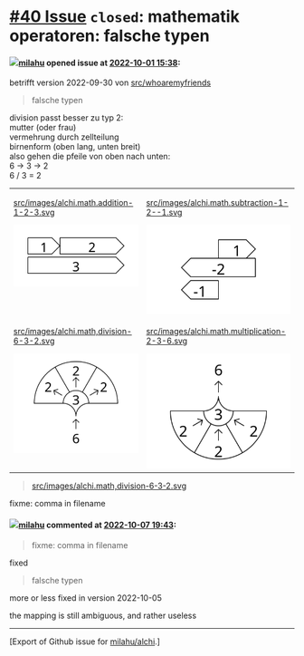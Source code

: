 # [\#40 Issue](https://github.com/milahu/alchi/issues/40) `closed`: mathematik operatoren: falsche typen

#### <img src="https://avatars.githubusercontent.com/u/12958815?v=4" width="50">[milahu](https://github.com/milahu) opened issue at [2022-10-01 15:38](https://github.com/milahu/alchi/issues/40):

betrifft version 2022-09-30 von
[src/whoaremyfriends](https://github.com/milahu/alchi/tree/master/src/whoaremyfriends)

> falsche typen

division passt besser zu typ 2:  
mutter (oder frau)  
vermehrung durch zellteilung  
birnenform (oben lang, unten breit)  
also gehen die pfeile von oben nach unten:  
6 → 3 → 2  
6 / 3 = 2

<table>
<tr valign="top">
<td>

[src/images/alchi.math.addition-1-2-3.svg](https://github.com/milahu/alchi/blob/master/src/images/alchi.math.addition-1-2-3.svg)

<img src="https://raw.githubusercontent.com/milahu/alchi/master/src/images/alchi.math.addition-1-2-3.svg">

</td>
<td>

[src/images/alchi.math.subtraction-1-2--1.svg](https://github.com/milahu/alchi/blob/master/src/images/alchi.math.subtraction-1-2--1.svg)

<img src="https://raw.githubusercontent.com/milahu/alchi/master/src/images/alchi.math.subtraction-1-2--1.svg">

</td>
</tr>
<tr valign="top">
<td>

[src/images/alchi.math,division-6-3-2.svg](https://github.com/milahu/alchi/blob/master/src/images/alchi.math%2Cdivision-6-3-2.svg)

<img src="https://raw.githubusercontent.com/milahu/alchi/master/src/images/alchi.math%2Cdivision-6-3-2.svg">

</td>
<td>

[src/images/alchi.math.multiplication-2-3-6.svg](https://github.com/milahu/alchi/blob/master/src/images/alchi.math.multiplication-2-3-6.svg)

<img src="https://raw.githubusercontent.com/milahu/alchi/master/src/images/alchi.math.multiplication-2-3-6.svg">

</td>
</tr>
</table>

> [src/images/alchi.math,division-6-3-2.svg](https://github.com/milahu/alchi/blob/master/src/images/alchi.math%2Cdivision-6-3-2.svg)

fixme: comma in filename

#### <img src="https://avatars.githubusercontent.com/u/12958815?v=4" width="50">[milahu](https://github.com/milahu) commented at [2022-10-07 19:43](https://github.com/milahu/alchi/issues/40#issuecomment-1272029609):

> fixme: comma in filename

fixed

> falsche typen

more or less fixed in version 2022-10-05

the mapping is still ambiguous, and rather useless

------------------------------------------------------------------------

\[Export of Github issue for
[milahu/alchi](https://github.com/milahu/alchi).\]
